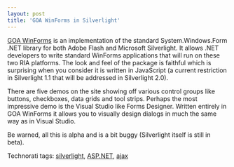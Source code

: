 ```yaml
---
layout: post
title: 'GOA WinForms in Silverlight'
---
```

[GOA WinForms](http://community.netikatech.com/demos/) is an implementation of the standard System.Windows.Form .NET library for both Adobe Flash and Microsoft Silverlight. It allows .NET developers to write standard WinForms applications that will run on these two RIA platforms. The look and feel of the package is faithful which is surprising when you consider it is written in JavaScript (a current restriction in Silverlight 1.1 that will be addressed in Silverlight 2.0).

There are five demos on the site showing off various control groups like buttons, checkboxes, data grids and tool strips. Perhaps the most impressive demo is the Visual Studio like Forms Designer. Written entirely in GOA WinForms it allows you to visually design dialogs in much the same way as in Visual Studio.

Be warned, all this is alpha and is a bit buggy (Silverlight itself is still in beta).

Technorati tags: [silverlight](http://technorati.com/tags/silverlight), [ASP.NET](http://technorati.com/tags/ASP.NET), [ajax](http://technorati.com/tags/ajax)

